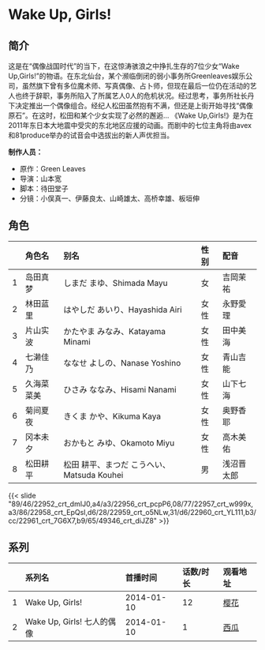 # Wake Up, Girls!


## 简介

这是在“偶像战国时代”的当下，在这惊涛骇浪之中挣扎生存的7位少女“Wake Up,Girls!”的物语。在东北仙台，某个濒临倒闭的弱小事务所Greenleaves娱乐公司，虽然旗下曾有多位魔术师、写真偶像、占卜师，但现在最后一位仍在活动的艺人也终于辞职，事务所陷入了所属艺人0人的危机状况。经过思考，事务所社长丹下决定推出一个偶像组合。经纪人松田虽然抱有不满，但还是上街开始寻找“偶像原石”。在这时，松田和某个少女实现了必然的邂逅...
《Wake Up,Girls!》是为在2011年东日本大地震中受灾的东北地区应援的动画。而剧中的七位主角将由avex和81produce举办的试音会中选拔出的新人声优担当。

**制作人员：**
- 原作：Green Leaves
- 导演：山本宽
- 脚本：待田堂子
- 分镜：小俣真一、伊藤良太、山崎雄太、高桥幸雄、板垣伸

## 角色

|     |   角色名   |   别名  | 性别 |  配音  |
|:--- |:------  |:----      |:---  |:--   |
| 1 | 岛田真梦 | しまだ まゆ、Shimada Mayu | 女 | 吉岡茉祐 |
| 2 | 林田蓝里 | はやしだ あいり、Hayashida Airi | 女性 | 永野愛理 |
| 3 | 片山实波 | かたやま みなみ、Katayama Minami | 女性 | 田中美海 |
| 4 | 七濑佳乃 | ななせ よしの、Nanase Yoshino | 女性 | 青山吉能 |
| 5 | 久海菜菜美 | ひさみ ななみ、Hisami Nanami | 女性 | 山下七海 |
| 6 | 菊间夏夜 | きくま かや、Kikuma Kaya | 女性 | 奥野香耶 |
| 7 | 冈本未夕 | おかもと みゆ、Okamoto Miyu | 女性 | 高木美佑 |
| 8 | 松田耕平 | 松田 耕平、まつだ こうへい、Matsuda Kouhei | 男 | 浅沼晋太郎 |

{{< slide "89/46/22952_crt_dmIJ0,a4/a3/22956_crt_pcpP6,08/77/22957_crt_w999x,a3/86/22958_crt_EpQsI,d6/28/22959_crt_o5NLw,31/d6/22960_crt_YL111,b3/cc/22961_crt_7G6X7,b9/65/49346_crt_diJZ8" >}}

## 系列

|     |   系列名   |   首播时间  | 话数/时长  | 观看地址 |
|:---  |:------    |:----      |:---       |:---  |
| 1 | Wake Up, Girls! | 2014-01-10 | 12 | [樱花](https://www.cykz.net/vodplay/WakeUpGirls-1-1/)  |
| 2 | Wake Up, Girls! 七人的偶像 | 2014-01-10 | 1 | [西瓜](https://www.pcnow.com.cn/v/WakeUpGirlsjuchangbanqirendeouxiang-1-1.html)  |



